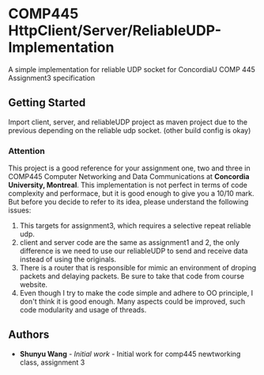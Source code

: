 # COMP445 HttpClient/Server/ReliableUDP-Implementation
A simple implementation for reliable UDP socket for ConcordiaU COMP 445 Assignment3 specification

## Getting Started

Import client, server, and reliableUDP project as maven project due to the previous depending on the reliable udp socket. (other build config is okay)
### Attention

This project is a good reference for your assignment one, two and three in COMP445 Computer Networking and Data Communications at **Concordia University, Montreal**. This implementation is not perfect in terms of code complexity and performace, but it is good enough to give you a 10/10 mark. But before you decide to refer to its idea, please understand the following issues:

1. This targets for assignment3, which requires a selective repeat reliable udp.
2. client and server code are the same as assignment1 and 2, the only difference is we need to use our reliableUDP to send and receive data instead of using the originals.
3. There is a router that is responsible for mimic an environment of droping packets and delaying packets. Be sure to take that code from course website. 
4. Even though I try to make the code simple and adhere to OO principle, I don't think it is good enough. Many aspects could be improved, such code modularity and usage of threads.

## Authors

* **Shunyu Wang** - *Initial work* - Initial work for comp445 newtworking class, assignment 3

